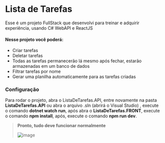 # **Lista de Tarefas**
Esse é um projeto FullStack que desenvolvi para treinar e adquirir experiência, usando C# WebAPI e ReactJS
#### Nesse projeto você poderá:
- Criar tarefas
- Deletar tarefas
- Todas as tarefas permanecerão lá mesmo após fechar, estarão armazenadas em um banco de dados
- Filtrar tarefas por nome
- Gerar uma planilha automaticamente para as tarefas criadas


### Configuração
Para rodar o projeto, abra o ListaDeTarefas.API, entre novamente na pasta **ListaDeTarefas.API** ou abra o arquivo .sln (abrirá o Visual Studio) , execute o comando **dotnet watch run**, após abra o **ListaDeTarefas.FRONT**, execute o comando **npm install**, após, execute o comando **npm run dev**.
> **Pronto, tudo deve funcionar normalmente**
>
> ![image](https://github.com/Cauabc/ListaDeTarefas-FullStack/assets/115277406/4424bca0-c00a-4aad-93f4-259088d3a647)

